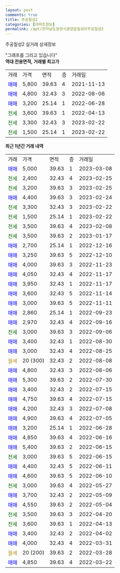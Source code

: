```yaml
---
layout: post
comments: true
title: 주공칠성2
categories: [아파트정보]
permalink: /apt/전라남도광양시광양읍칠성리주공칠성2
---
```


주공칠성2 실거래 상세정보

<script type="text/javascript">
  google.charts.load('current', {'packages':['line', 'corechart']});
  google.charts.setOnLoadCallback(drawChart);

  function drawChart() {
    var data = new google.visualization.DataTable();
    data.addColumn('date', '거래일');
    data.addColumn('number', "매매");
    data.addColumn('number', "전세");
    data.addColumn('number', "전매");

    data.addRows([[new Date(Date.parse("2023-03-08")), 5000, null, null], [new Date(Date.parse("2023-02-25")), null, 2400, null], [new Date(Date.parse("2023-02-25")), null, 3200, null], [new Date(Date.parse("2023-02-24")), 4400, null, null], [new Date(Date.parse("2023-02-22")), null, 3300, null], [new Date(Date.parse("2023-02-22")), null, 1500, null], [new Date(Date.parse("2023-02-08")), null, 3500, null], [new Date(Date.parse("2023-01-17")), null, 3500, null], [new Date(Date.parse("2022-12-16")), 2700, null, null], [new Date(Date.parse("2022-12-10")), 3250, null, null], [new Date(Date.parse("2022-11-23")), 4000, null, null], [new Date(Date.parse("2022-11-17")), 4050, null, null], [new Date(Date.parse("2022-11-17")), 3950, null, null], [new Date(Date.parse("2022-11-14")), 3600, null, null], [new Date(Date.parse("2022-11-11")), 3000, null, null], [new Date(Date.parse("2022-09-23")), 2860, null, null], [new Date(Date.parse("2022-09-16")), 2970, null, null], [new Date(Date.parse("2022-09-06")), null, 3000, null], [new Date(Date.parse("2022-08-30")), 3400, null, null], [new Date(Date.parse("2022-08-25")), 3000, null, null], [new Date(Date.parse("2022-08-08")), null, null, null], [new Date(Date.parse("2022-08-06")), 4800, null, null], [new Date(Date.parse("2022-07-30")), 5300, null, null], [new Date(Date.parse("2022-07-15")), 3400, null, null], [new Date(Date.parse("2022-07-15")), 4750, null, null], [new Date(Date.parse("2022-07-08")), 4200, null, null], [new Date(Date.parse("2022-07-05")), 4900, null, null], [new Date(Date.parse("2022-06-28")), 3200, null, null], [new Date(Date.parse("2022-06-16")), 4850, null, null], [new Date(Date.parse("2022-06-15")), 5400, null, null], [new Date(Date.parse("2022-06-15")), null, 3000, null], [new Date(Date.parse("2022-06-11")), 4400, null, null], [new Date(Date.parse("2022-06-10")), 4600, null, null], [new Date(Date.parse("2022-05-27")), null, 3000, null], [new Date(Date.parse("2022-05-09")), 3700, null, null], [new Date(Date.parse("2022-05-04")), 4550, null, null], [new Date(Date.parse("2022-04-20")), null, 3500, null], [new Date(Date.parse("2022-04-13")), null, 3600, null], [new Date(Date.parse("2022-04-02")), 3400, null, null], [new Date(Date.parse("2022-03-31")), 4000, null, null], [new Date(Date.parse("2022-03-28")), null, null, null], [new Date(Date.parse("2022-03-22")), 4850, null, null]]);

    var options = {
      hAxis: {
        format: 'yyyy/MM/dd'
      },    
      lineWidth: 0,
      pointsVisible: true,    
      title: '최근 1년간 유형별 실거래가 분포',
      legend: { position: 'bottom' }
    };

    var formatter = new google.visualization.NumberFormat({pattern:'###,###'} );
    formatter.format(data, 1);
    formatter.format(data, 2);
    
    setTimeout(function() {
        var chart = new google.visualization.LineChart(document.getElementById('columnchart_material'));
        chart.draw(data, (options));
        document.getElementById('loading').style.display = 'none';
    }, 200);
  }
</script>


<div id="loading" style="z-index:20; display: block; margin-left: 0px">"그래프를 그리고 있습니다"</div>
<div id="columnchart_material" style="width: 95%; margin-left: 0px; display: block"></div>
<!-- contents start -->
<b>역대 전용면적, 거래별 최고가</b>
<table class="sortable">
    <tr>
      <td>거래</td>
      <td>가격</td>
      <td>면적</td>
      <td>층</td>
      <td>거래일</td>
    </tr>
        <tr>
          <td><a style="color: blue">매매</a></td>
          <td>5,800</td>
          <td>39.63</td>
          <td>4</td>
          <td>2021-11-13</td>
        </tr>            <tr>
          <td><a style="color: blue">매매</a></td>
          <td>4,800</td>
          <td>32.43</td>
          <td>3</td>
          <td>2022-08-06</td>
        </tr>            <tr>
          <td><a style="color: blue">매매</a></td>
          <td>3,200</td>
          <td>25.14</td>
          <td>1</td>
          <td>2022-06-28</td>
        </tr>        
        <tr>
              <td><a style="color: darkgreen">전세</a></td>
              <td>3,600</td>
              <td>39.63</td>
              <td>1</td>
              <td>2022-04-13</td>
            </tr>            <tr>
              <td><a style="color: darkgreen">전세</a></td>
              <td>3,300</td>
              <td>32.43</td>
              <td>3</td>
              <td>2023-02-22</td>
            </tr>            <tr>
              <td><a style="color: darkgreen">전세</a></td>
              <td>1,500</td>
              <td>25.14</td>
              <td>1</td>
              <td>2023-02-22</td>
            </tr>        
    
</table>

<b>최근 1년간 거래 내역</b>

<table class="sortable">
    <tr>
      <td>거래</td>
      <td>가격</td>
      <td>면적</td>
      <td>층</td>
      <td>거래일</td>
    </tr>
    <tr>
      <td><a style="color: blue">매매</a></td>
      <td>5,000</td>
      <td>39.63</td>
      <td>1</td>
      <td>2023-03-08</td>
    </tr>          <tr>
      <td><a style="color: darkgreen">전세</a></td>
      <td>2,400</td>
      <td>32.43</td>
      <td>4</td>
      <td>2023-02-25</td>
    </tr>          <tr>
      <td><a style="color: darkgreen">전세</a></td>
      <td>3,200</td>
      <td>39.63</td>
      <td>3</td>
      <td>2023-02-25</td>
    </tr>          <tr>
      <td><a style="color: blue">매매</a></td>
      <td>4,400</td>
      <td>39.63</td>
      <td>3</td>
      <td>2023-02-24</td>
    </tr>          <tr>
      <td><a style="color: darkgreen">전세</a></td>
      <td>3,300</td>
      <td>32.43</td>
      <td>3</td>
      <td>2023-02-22</td>
    </tr>          <tr>
      <td><a style="color: darkgreen">전세</a></td>
      <td>1,500</td>
      <td>25.14</td>
      <td>1</td>
      <td>2023-02-22</td>
    </tr>          <tr>
      <td><a style="color: darkgreen">전세</a></td>
      <td>3,500</td>
      <td>39.63</td>
      <td>4</td>
      <td>2023-02-08</td>
    </tr>          <tr>
      <td><a style="color: darkgreen">전세</a></td>
      <td>3,500</td>
      <td>39.63</td>
      <td>2</td>
      <td>2023-01-17</td>
    </tr>          <tr>
      <td><a style="color: blue">매매</a></td>
      <td>2,700</td>
      <td>25.14</td>
      <td>1</td>
      <td>2022-12-16</td>
    </tr>          <tr>
      <td><a style="color: blue">매매</a></td>
      <td>3,250</td>
      <td>39.63</td>
      <td>5</td>
      <td>2022-12-10</td>
    </tr>          <tr>
      <td><a style="color: blue">매매</a></td>
      <td>4,000</td>
      <td>39.63</td>
      <td>3</td>
      <td>2022-11-23</td>
    </tr>          <tr>
      <td><a style="color: blue">매매</a></td>
      <td>4,050</td>
      <td>32.43</td>
      <td>4</td>
      <td>2022-11-17</td>
    </tr>          <tr>
      <td><a style="color: blue">매매</a></td>
      <td>3,950</td>
      <td>32.43</td>
      <td>1</td>
      <td>2022-11-17</td>
    </tr>          <tr>
      <td><a style="color: blue">매매</a></td>
      <td>3,600</td>
      <td>32.43</td>
      <td>5</td>
      <td>2022-11-14</td>
    </tr>          <tr>
      <td><a style="color: blue">매매</a></td>
      <td>3,000</td>
      <td>39.63</td>
      <td>5</td>
      <td>2022-11-11</td>
    </tr>          <tr>
      <td><a style="color: blue">매매</a></td>
      <td>2,860</td>
      <td>25.14</td>
      <td>1</td>
      <td>2022-09-23</td>
    </tr>          <tr>
      <td><a style="color: blue">매매</a></td>
      <td>2,970</td>
      <td>32.43</td>
      <td>4</td>
      <td>2022-09-16</td>
    </tr>          <tr>
      <td><a style="color: darkgreen">전세</a></td>
      <td>3,000</td>
      <td>39.63</td>
      <td>3</td>
      <td>2022-09-06</td>
    </tr>          <tr>
      <td><a style="color: blue">매매</a></td>
      <td>3,400</td>
      <td>32.43</td>
      <td>1</td>
      <td>2022-08-30</td>
    </tr>          <tr>
      <td><a style="color: blue">매매</a></td>
      <td>3,000</td>
      <td>32.43</td>
      <td>4</td>
      <td>2022-08-25</td>
    </tr>          <tr>
      <td><a style="color: darkgoldenrod">월세</a></td>
      <td>20 (300)</td>
      <td>32.43</td>
      <td>2</td>
      <td>2022-08-08</td>
    </tr>          <tr>
      <td><a style="color: blue">매매</a></td>
      <td>4,800</td>
      <td>32.43</td>
      <td>3</td>
      <td>2022-08-06</td>
    </tr>          <tr>
      <td><a style="color: blue">매매</a></td>
      <td>5,300</td>
      <td>39.63</td>
      <td>2</td>
      <td>2022-07-30</td>
    </tr>          <tr>
      <td><a style="color: blue">매매</a></td>
      <td>3,400</td>
      <td>32.43</td>
      <td>2</td>
      <td>2022-07-15</td>
    </tr>          <tr>
      <td><a style="color: blue">매매</a></td>
      <td>4,750</td>
      <td>39.63</td>
      <td>4</td>
      <td>2022-07-15</td>
    </tr>          <tr>
      <td><a style="color: blue">매매</a></td>
      <td>4,200</td>
      <td>32.43</td>
      <td>3</td>
      <td>2022-07-08</td>
    </tr>          <tr>
      <td><a style="color: blue">매매</a></td>
      <td>4,900</td>
      <td>39.63</td>
      <td>4</td>
      <td>2022-07-05</td>
    </tr>          <tr>
      <td><a style="color: blue">매매</a></td>
      <td>3,200</td>
      <td>25.14</td>
      <td>1</td>
      <td>2022-06-28</td>
    </tr>          <tr>
      <td><a style="color: blue">매매</a></td>
      <td>4,850</td>
      <td>39.63</td>
      <td>4</td>
      <td>2022-06-16</td>
    </tr>          <tr>
      <td><a style="color: blue">매매</a></td>
      <td>5,400</td>
      <td>39.63</td>
      <td>2</td>
      <td>2022-06-15</td>
    </tr>          <tr>
      <td><a style="color: darkgreen">전세</a></td>
      <td>3,000</td>
      <td>39.63</td>
      <td>5</td>
      <td>2022-06-15</td>
    </tr>          <tr>
      <td><a style="color: blue">매매</a></td>
      <td>4,400</td>
      <td>32.43</td>
      <td>5</td>
      <td>2022-06-11</td>
    </tr>          <tr>
      <td><a style="color: blue">매매</a></td>
      <td>4,600</td>
      <td>39.63</td>
      <td>5</td>
      <td>2022-06-10</td>
    </tr>          <tr>
      <td><a style="color: darkgreen">전세</a></td>
      <td>3,000</td>
      <td>39.63</td>
      <td>4</td>
      <td>2022-05-27</td>
    </tr>          <tr>
      <td><a style="color: blue">매매</a></td>
      <td>3,700</td>
      <td>32.43</td>
      <td>2</td>
      <td>2022-05-09</td>
    </tr>          <tr>
      <td><a style="color: blue">매매</a></td>
      <td>4,550</td>
      <td>39.63</td>
      <td>2</td>
      <td>2022-05-04</td>
    </tr>          <tr>
      <td><a style="color: darkgreen">전세</a></td>
      <td>3,500</td>
      <td>39.63</td>
      <td>3</td>
      <td>2022-04-20</td>
    </tr>          <tr>
      <td><a style="color: darkgreen">전세</a></td>
      <td>3,600</td>
      <td>39.63</td>
      <td>1</td>
      <td>2022-04-13</td>
    </tr>          <tr>
      <td><a style="color: blue">매매</a></td>
      <td>3,400</td>
      <td>32.43</td>
      <td>2</td>
      <td>2022-04-02</td>
    </tr>          <tr>
      <td><a style="color: blue">매매</a></td>
      <td>4,000</td>
      <td>32.43</td>
      <td>4</td>
      <td>2022-03-31</td>
    </tr>          <tr>
      <td><a style="color: darkgoldenrod">월세</a></td>
      <td>20 (200)</td>
      <td>39.63</td>
      <td>2</td>
      <td>2022-03-28</td>
    </tr>          <tr>
      <td><a style="color: blue">매매</a></td>
      <td>4,850</td>
      <td>39.63</td>
      <td>4</td>
      <td>2022-03-22</td>
    </tr>      </table>
<!-- contents end -->    

